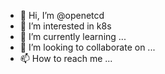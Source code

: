 - 👋 Hi, I’m @openetcd
- 👀 I’m interested in k8s
- 🌱 I’m currently learning ...
- 💞️ I’m looking to collaborate on ...
- 📫 How to reach me ...

<!---
openetcd/openetcd is a ✨ special ✨ repository because its `README.md` (this file) appears on your GitHub profile.
You can click the Preview link to take a look at your changes.
--->
